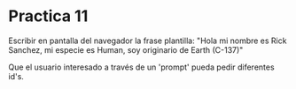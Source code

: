 # Practica 11
Escribir en pantalla del navegador la frase plantilla:
"Hola mi nombre es Rick Sanchez, mi especie es Human, soy originario de Earth (C-137)"

Que el usuario interesado a través de un 'prompt' pueda pedir diferentes id's.

